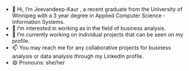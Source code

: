 - 👋 Hi, I’m Jeevandeep-Kaur , a recent graduate from the University of Winnipeg with a 3 year degree in Applied Computer Science - Information Systems.
- 👀 I’m interested in working as in the field of business analysis. 
- 🌱 I’m currently working on individual projects that can be seen on my profile.
- 📫 You may reach me for any collaborative projects for business analysis or data analysis through my LinkedIn profile.
- 😄 Pronouns: she/her
